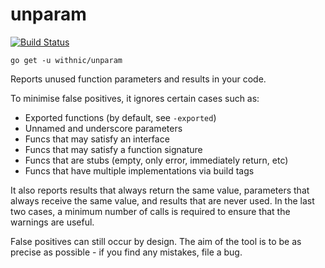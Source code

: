 # unparam

[![Build Status](https://travis-ci.org/mvdan/unparam.svg?branch=master)](https://travis-ci.org/mvdan/unparam)

	go get -u withnic/unparam

Reports unused function parameters and results in your code.

To minimise false positives, it ignores certain cases such as:

* Exported functions (by default, see `-exported`)
* Unnamed and underscore parameters
* Funcs that may satisfy an interface
* Funcs that may satisfy a function signature
* Funcs that are stubs (empty, only error, immediately return, etc)
* Funcs that have multiple implementations via build tags

It also reports results that always return the same value, parameters
that always receive the same value, and results that are never used. In
the last two cases, a minimum number of calls is required to ensure that
the warnings are useful.

False positives can still occur by design. The aim of the tool is to be
as precise as possible - if you find any mistakes, file a bug.
